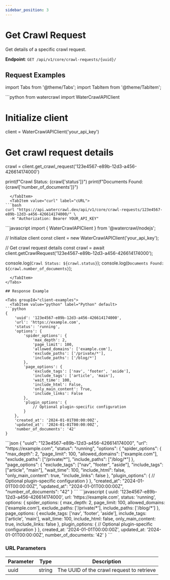 ```yaml
---
sidebar_position: 3
---
```


# Get Crawl Request

Get details of a specific crawl request.

**Endpoint**: `GET /api/v1/core/crawl-requests/{uuid}/`

## Request Examples

import Tabs from '@theme/Tabs';
import TabItem from '@theme/TabItem';

<Tabs groupId="client-examples">
  <TabItem value="python" label="Python" default>
```python
from watercrawl import WaterCrawlAPIClient

# Initialize client
client = WaterCrawlAPIClient('your_api_key')

# Get crawl request details
crawl = client.get_crawl_request('123e4567-e89b-12d3-a456-426614174000')

print(f"Crawl Status: {crawl['status']}")
print(f"Documents Found: {crawl['number_of_documents']}")
```
  </TabItem>
  <TabItem value="curl" label="cURL">
```bash
curl "https://api.watercrawl.dev/api/v1/core/crawl-requests/123e4567-e89b-12d3-a456-426614174000/" \
  -H "Authorization: Bearer YOUR_API_KEY"
```
  </TabItem>
  <TabItem value="node" label="Node.js">
```javascript
import { WaterCrawlAPIClient } from '@watercrawl/nodejs';

// Initialize client
const client = new WaterCrawlAPIClient('your_api_key');

// Get crawl request details
const crawl = await client.getCrawlRequest('123e4567-e89b-12d3-a456-426614174000');

console.log(`Crawl Status: ${crawl.status}`);
console.log(`Documents Found: ${crawl.number_of_documents}`);
```
  </TabItem>
</Tabs>

## Response Example

<Tabs groupId="client-examples">
  <TabItem value="python" label="Python" default>
```python
{
    'uuid': '123e4567-e89b-12d3-a456-426614174000',
    'url': 'https://example.com',
    'status': 'running',
    'options': {
        'spider_options': {
            'max_depth': 2,
            'page_limit': 100,
            'allowed_domains': ['example.com'],
            'exclude_paths': ['/private/*'],
            'include_paths': ['/blog/*']
        },
        'page_options': {
            'exclude_tags': ['nav', 'footer', 'aside'],
            'include_tags': ['article', 'main'],
            'wait_time': 100,
            'include_html': False,
            'only_main_content': True,
            'include_links': False
        },
        'plugin_options': {
            // Optional plugin-specific configuration
        }
    },
    'created_at': '2024-01-01T00:00:00Z',
    'updated_at': '2024-01-01T00:00:00Z',
    'number_of_documents': '42'
}
```
  </TabItem>
  <TabItem value="curl" label="cURL">
```json
{
    "uuid": "123e4567-e89b-12d3-a456-426614174000",
    "url": "https://example.com",
    "status": "running",
    "options": {
        "spider_options": {
            "max_depth": 2,
            "page_limit": 100,
            "allowed_domains": ["example.com"],
            "exclude_paths": ["/private/*"],
            "include_paths": ["/blog/*"]
        },
        "page_options": {
            "exclude_tags": ["nav", "footer", "aside"],
            "include_tags": ["article", "main"],
            "wait_time": 100,
            "include_html": false,
            "only_main_content": true,
            "include_links": false
        },
        "plugin_options": {
            // Optional plugin-specific configuration
        }
    },
    "created_at": "2024-01-01T00:00:00Z",
    "updated_at": "2024-01-01T00:00:00Z",
    "number_of_documents": "42"
}
```
  </TabItem>
  <TabItem value="node" label="Node.js">
```javascript
{
    uuid: '123e4567-e89b-12d3-a456-426614174000',
    url: 'https://example.com',
    status: 'running',
    options: {
        spider_options: {
            max_depth: 2,
            page_limit: 100,
            allowed_domains: ['example.com'],
            exclude_paths: ['/private/*'],
            include_paths: ['/blog/*']
        },
        page_options: {
            exclude_tags: ['nav', 'footer', 'aside'],
            include_tags: ['article', 'main'],
            wait_time: 100,
            include_html: false,
            only_main_content: true,
            include_links: false
        },
        plugin_options: {
            // Optional plugin-specific configuration
        }
    },
    created_at: '2024-01-01T00:00:00Z',
    updated_at: '2024-01-01T00:00:00Z',
    number_of_documents: '42'
}
```
  </TabItem>
</Tabs>

### URL Parameters

| Parameter | Type | Description |
|-----------|------|-------------|
| uuid | string | The UUID of the crawl request to retrieve |
